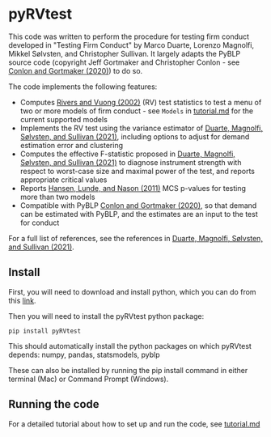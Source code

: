 # pyRVtest

This code was written to perform the procedure for testing firm conduct developed in "Testing Firm Conduct" by Marco Duarte, Lorenzo Magnolfi, Mikkel Sølvsten, and Christopher Sullivan.  It largely adapts the PyBLP source code (copyright Jeff Gortmaker and Christopher Conlon - see [Conlon and Gortmaker (2020)](https://onlinelibrary.wiley.com/doi/full/10.1111/1756-2171.12352)) to do so.

The code implements the following features:
* Computes [Rivers and Vuong (2002)](https://onlinelibrary.wiley.com/doi/full/10.1111/1368-423X.t01-1-00071) (RV) test statistics to test a menu of two or more models of firm conduct - see `Models` in [tutorial.md](https://github.com/chrissullivanecon/pyRV/blob/main/TUTORIAL.md) for the current supported models
* Implements the RV test using the variance estimator of [Duarte, Magnolfi, Sølvsten, and Sullivan (2021)](https://drive.google.com/file/d/1eZRsohyJ5XN-_j52NLDEyQsWFX9wSXqc/view), including options to adjust for demand estimation error and clustering
* Computes the effective F-statistic proposed in [Duarte, Magnolfi, Sølvsten, and Sullivan (2021)](https://drive.google.com/file/d/1eZRsohyJ5XN-_j52NLDEyQsWFX9wSXqc/view) to diagnose instrument strength with respect to worst-case size and maximal power of the test, and reports appropriate critical values 
* Reports [Hansen, Lunde, and Nason (2011)](https://www.jstor.org/stable/41057463?seq=1#metadata_info_tab_contents) MCS p-values for testing more than two models
* Compatible with PyBLP [Conlon and Gortmaker (2020)](#pyblp), so that demand can be estimated with PyBLP, and the estimates are an input to the test for conduct

For a full list of references, see the references in [Duarte, Magnolfi, Sølvsten, and Sullivan (2021)](https://drive.google.com/file/d/1eZRsohyJ5XN-_j52NLDEyQsWFX9wSXqc/view).

## Install
First, you will need to download and install python, which you can do from this [link](https://www.python.org/).

Then you will need to install the pyRVtest python package: 

````
pip install pyRVtest
````

This should automatically install the python packages on which pyRVtest depends: numpy, pandas, statsmodels, pyblp

These can also be installed by running the pip install command in either terminal (Mac) or Command Prompt (Windows).

## Running the code

For a detailed tutorial about how to set up and run the code, see [tutorial.md](https://github.com/chrissullivanecon/pyRV/blob/main/TUTORIAL.md)
